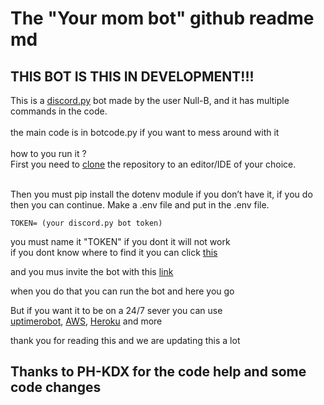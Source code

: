 # The "Your mom bot" github readme md
## THIS BOT IS THIS IN DEVELOPMENT!!!<br> 

This is a [discord.py](https://discordpy.readthedocs.io/en/stable/) bot made by the user Null-B, and it has multiple commands in the code.<br> 
<br>
the main code is in botcode.py if you want to mess around with it
<br>
<br>
how to you run it ?<br> 
First you need to [clone](https://docs.github.com/en/github/creating-cloning-and-archiving-repositories/cloning-a-repository-from-github/cloning-a-repository) the repository to an editor/IDE of your choice.<br> 

<br> 
Then you must pip install the dotenv module if you don’t have it, if you do then you can continue. Make a .env file and put in the .env file. 

```
TOKEN= (your discord.py bot token)
```
you must name it "TOKEN" if you dont it will not work <br> 
if you dont know where to find it you can click [this](https://discord.com/developers/applications) <br> 

and you mus invite the bot with this [link](https://discord.com/api/oauth2/authorize?client_id=845624814249181224&permissions=2215115841&scope=bot)

when you do that you can run the bot and here you go <br> 


But if you want it to be on a 24/7 sever you can use <br>
[uptimerobot](https://uptimerobot.com/), [AWS](https://aws.amazon.com/), [Heroku](https://dashboard.heroku.com/apps) and more<br>

thank you for reading this and we are updating this a lot<br>


## Thanks to PH-KDX for the code help and some code changes
